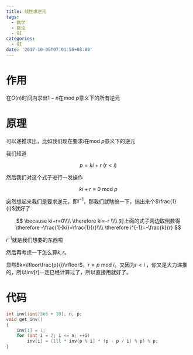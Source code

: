 ```yaml
---
title: 线性求逆元
tags:
  - 数学
  - 数论
  - OI
categories:
  - OI
date: '2017-10-05T07:01:58+08:00'
---
```


# 作用

在$O(n)$时间内求出$1-n$在$\text{mod}\ p$意义下的所有逆元

<!--more-->

# 原理

可以递推求出，比如我们现在要求$i$在$\text{mod}\ p$意义下的逆元

我们知道

$$
p = ki+r\ (r < i)
$$

然后我们对这个式子进行一发操作

$$
ki + r \equiv 0\ \text{mod}\ p
$$

突然想起来我们是要求逆元，即$i^{-1}$，那我们就瞎搞一下，搞出来个$\frac{1}{i}$就好了

$$
\because ki+r=0\\\\
\therefore ki=-r \\\\
对上面的式子两边取倒数得
\therefore -\frac{1}{ki}=\frac{1}{r}\\\\
\therefore i^{-1}=-\frac{k}{r}
$$

$i^{-1}$就是我们想要的东西啦

然后再考虑一下怎么算$k,r$。

显然$k=\lfloor\frac{p}{i}\rfloor$，$r=p\ \text{mod}\ i$。又因为$r<i$ ，你又是大力递推的，所以$inv[r]$一定已经计算过了，所以直接用就好了。

# 代码

``` cpp
int inv[(int)3e6 + 10], n, p;
void get_inv()
{
    inv[1] = 1;
    for (int i = 2; i <= n; ++i)
        inv[i] = (1ll * inv[p % i] * (p - p / i) % p) % p;
}
```
